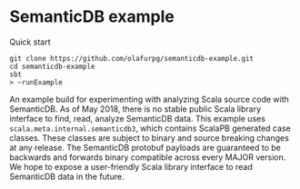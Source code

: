 # SemanticDB example

Quick start
```
git clone https://github.com/olafurpg/semanticdb-example.git
cd semanticdb-example
sbt
> ~runExample
```

An example build for experimenting with analyzing Scala source code with SemanticDB.
As of May 2018, there is no stable public Scala library interface to find, read, analyze SemanticDB data.
This example uses `scala.meta.internal.semanticdb3`, which contains ScalaPB generated case classes.
These classes are subject to binary and source breaking changes at any release.
The SemanticDB protobuf payloads are guaranteed to be backwards and forwards binary compatible across every MAJOR version.
We hope to expose a user-friendly Scala library interface to read SemanticDB data in the future.
